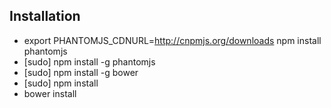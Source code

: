 ## Installation
- export PHANTOMJS_CDNURL=http://cnpmjs.org/downloads npm install phantomjs
- [sudo] npm install -g phantomjs
- [sudo] npm install -g bower
- [sudo] npm install
- bower install
